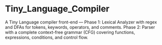 # Tiny_Language_Compiler
A Tiny Language compiler front-end — Phase 1: Lexical Analyzer with regex and DFAs for tokens, keywords, operators, and comments. Phase 2: Parser with a complete context-free grammar (CFG) covering functions, expressions, conditions, and control flow.
